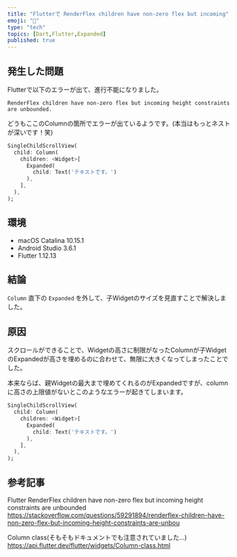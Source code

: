 ```yaml
---
title: "Flutterで RenderFlex children have non-zero flex but incoming"
emoji: "🦅"
type: "tech"
topics: [Dart,Flutter,Expanded]
published: true
---
```



## 発生した問題

Flutterで以下のエラーが出て、進行不能になりました。

```
RenderFlex children have non-zero flex but incoming height constraints are unbounded.
```

どうもここのColumnの箇所でエラーが出ているようです。(本当はもっとネストが深いです！笑)

```dart:main.dart
SingleChildScrollView(
  child: Column(
    children: <Widget>[
      Expanded(
        child: Text('テキストです。')
      ),
    ],
  ),
);
```

## 環境

- macOS Catalina 10.15.1
- Android Studio 3.6.1
- Flutter 1.12.13


## 結論

`Column` 直下の `Expanded` を外して、子Widgetのサイズを見直すことで解決しました。


## 原因

スクロールができることで、Widgetの高さに制限がなったColumnが子WidgetのExpandedが高さを埋めるのに合わせて、無限に大きくなってしまったことでした。

本来ならば、親Widgetの最大まで埋めてくれるのがExpandedですが、columnに高さの上限値がないとこのようなエラーが起きてしまいます。

```dart:main.dart
SingleChildScrollView(
  child: Column(
    children: <Widget>[
      Expanded(
        child: Text('テキストです。')
      ),
    ],
  ),
);
```

## 参考記事

Flutter RenderFlex children have non-zero flex but incoming height constraints are unbounded
https://stackoverflow.com/questions/59291894/renderflex-children-have-non-zero-flex-but-incoming-height-constraints-are-unbou

Column class(そもそもドキュメントでも注意されていました…)
https://api.flutter.dev/flutter/widgets/Column-class.html

